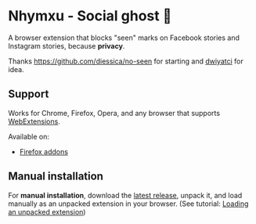 # Nhymxu - Social ghost 👀

A browser extension that blocks "seen" marks on Facebook stories and Instagram stories, because **privacy**.

Thanks https://github.com/diessica/no-seen for starting and [dwiyatci](https://github.com/diessica/no-seen/issues/7#issuecomment-1565168654) for idea.
 

## Support

Works for Chrome, Firefox, Opera, and any browser that supports [WebExtensions](https://developer.mozilla.org/en-US/Add-ons/WebExtensions).

Available on:

- [Firefox addons](https://addons.mozilla.org/en-US/firefox/addon/nhymxu-social-ghost/)

## Manual installation

For **manual installation**, download the [latest release](https://github.com/nhymxu/social-ghost-ext/releases), unpack it, and load manually as an unpacked extension in your browser. (See tutorial: [Loading an unpacked extension](https://dev.opera.com/extensions/testing/#loading-an-unpacked-extension))
